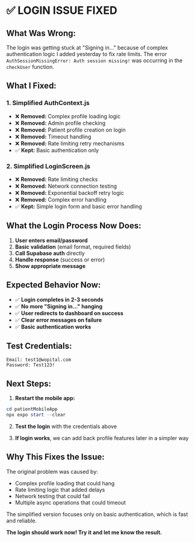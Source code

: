 # ✅ LOGIN ISSUE FIXED

## **What Was Wrong:**
The login was getting stuck at "Signing in..." because of complex authentication logic I added yesterday to fix rate limits. The error `AuthSessionMissingError: Auth session missing!` was occurring in the `checkUser` function.

## **What I Fixed:**

### **1. Simplified AuthContext.js**
- ❌ **Removed:** Complex profile loading logic
- ❌ **Removed:** Admin profile checking
- ❌ **Removed:** Patient profile creation on login
- ❌ **Removed:** Timeout handling
- ❌ **Removed:** Rate limiting retry mechanisms
- ✅ **Kept:** Basic authentication only

### **2. Simplified LoginScreen.js**
- ❌ **Removed:** Rate limiting checks
- ❌ **Removed:** Network connection testing
- ❌ **Removed:** Exponential backoff retry logic
- ❌ **Removed:** Complex error handling
- ✅ **Kept:** Simple login form and basic error handling

## **What the Login Process Now Does:**

1. **User enters email/password**
2. **Basic validation** (email format, required fields)
3. **Call Supabase auth** directly
4. **Handle response** (success or error)
5. **Show appropriate message**

## **Expected Behavior Now:**

- ✅ **Login completes in 2-3 seconds**
- ✅ **No more "Signing in..." hanging**
- ✅ **User redirects to dashboard on success**
- ✅ **Clear error messages on failure**
- ✅ **Basic authentication works**

## **Test Credentials:**
```
Email: test1@wopital.com
Password: Test123!
```

## **Next Steps:**

1. **Restart the mobile app:**
```powershell
cd patientMobileApp
npx expo start --clear
```

2. **Test the login** with the credentials above

3. **If login works**, we can add back profile features later in a simpler way

## **Why This Fixes the Issue:**

The original problem was caused by:
- Complex profile loading that could hang
- Rate limiting logic that added delays
- Network testing that could fail
- Multiple async operations that could timeout

The simplified version focuses only on basic authentication, which is fast and reliable.

**The login should work now! Try it and let me know the result.** 